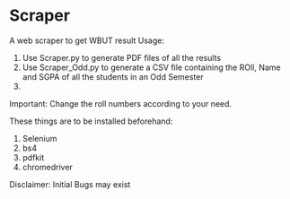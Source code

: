 # Scraper

A web scraper to get WBUT result
Usage: 
1. Use Scraper.py to generate PDF files of  all the results
2. Use Scraper_Odd.py to generate a CSV file containing the ROll, Name and SGPA of all the students in an Odd Semester
3. 
Important:  Change the roll numbers according to your need.

These things are to be installed beforehand:
1. Selenium
2. bs4
3. pdfkit
4. chromedriver


Disclaimer: Initial Bugs may exist
